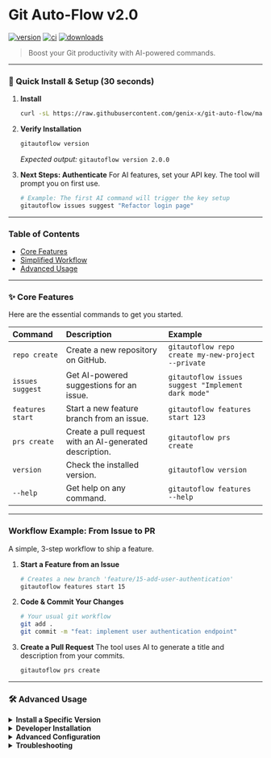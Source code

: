 # Git Auto-Flow v2.0

[![version](https://img.shields.io/badge/version-2.0-blue)](https://github.com/user/project/releases)
[![ci](https://img.shields.io/github/actions/workflow/status/user/project/test-build.yml?branch=main)](https://github.com/user/project/actions)
[![downloads](https://img.shields.io/github/downloads/user/project/total)](https://github.com/user/project/releases)

> Boost your Git productivity with AI-powered commands.

---

### 🚀 Quick Install & Setup (30 seconds)

1.  **Install**
    ```bash
    curl -sL https://raw.githubusercontent.com/genix-x/git-auto-flow/main/install.sh | bash
    ```

2.  **Verify Installation**
    ```bash
    gitautoflow version
    ```
    *Expected output:* `gitautoflow version 2.0.0`

3.  **Next Steps: Authenticate**
    For AI features, set your API key. The tool will prompt you on first use.
    ```bash
    # Example: The first AI command will trigger the key setup
    gitautoflow issues suggest "Refactor login page"
    ```

---

### Table of Contents

- [Core Features](#core-features)
- [Simplified Workflow](#simplified-workflow)
- [Advanced Usage](#advanced-usage)

---

### ✨ Core Features

Here are the essential commands to get you started.

| Command | Description | Example |
| :--- | :--- | :--- |
| `repo create` | Create a new repository on GitHub. | `gitautoflow repo create my-new-project --private` |
| `issues suggest` | Get AI-powered suggestions for an issue. | `gitautoflow issues suggest "Implement dark mode"` |
| `features start` | Start a new feature branch from an issue. | `gitautoflow features start 123` |
| `prs create` | Create a pull request with an AI-generated description. | `gitautoflow prs create` |
| `version` | Check the installed version. | `gitautoflow version` |
| `--help` | Get help on any command. | `gitautoflow features --help` |

---

### Workflow Example: From Issue to PR

A simple, 3-step workflow to ship a feature.

1.  **Start a Feature from an Issue**
    ```bash
    # Creates a new branch 'feature/15-add-user-authentication'
    gitautoflow features start 15
    ```

2.  **Code & Commit Your Changes**
    ```bash
    # Your usual git workflow
    git add .
    git commit -m "feat: implement user authentication endpoint"
    ```

3.  **Create a Pull Request**
    The tool uses AI to generate a title and description from your commits.
    ```bash
    gitautoflow prs create
    ```

---

### 🛠️ Advanced Usage

<details>
<summary><strong>Install a Specific Version</strong></summary>

You can install a specific version of `git-auto-flow` by passing the version number to the install script.

```bash
# Example: To install a specific version (e.g., 1.5.0), use the -v flag.
curl -sL https://raw.githubusercontent.com/genix-x/git-auto-flow/main/install.sh | bash -s -- -v 1.5.0
```
</details>

<details>
<summary><strong>Developer Installation</strong></summary>

If you want to contribute to the project, you can install it in editable mode.

1.  **Clone the repository:**
    ```bash
    git clone https://github.com/OusamaBenyounes/git-auto-flow.git
    cd git-auto-flow
    ```

2.  **Create a virtual environment:**
    ```bash
    python3 -m venv .venv
    source .venv/bin/activate
    ```

3.  **Install in editable mode:**
    ```bash
    pip install -e .
    ```
4.  **Verify your local installation:**
    ```bash
    gitautoflow version
    ```
</details>

<details>
<summary><strong>Advanced Configuration</strong></summary>

Configuration is handled via environment variables or a `.env` file in your project root.

-   `AI_PROVIDER`: Set your preferred AI provider (`gemini` or `groq`).
-   `GEMINI_API_KEY`: Your Google Gemini API key.
-   `GROQ_API_KEY`: Your Groq API key.
-   `GITHUB_TOKEN`: Your GitHub Personal Access Token for repository operations.

Example `.env` file:
```
AI_PROVIDER=gemini
GEMINI_API_KEY=your_gemini_api_key_here
GITHUB_TOKEN=ghp_your_github_token_here
```
</details>

<details>
<summary><strong>Troubleshooting</strong></summary>

-   **Command not found:** If your shell can't find `gitautoflow`, make sure `~/.local/bin` is in your `PATH`. Add `export PATH="$HOME/.local/bin:$PATH"` to your `.bashrc`, `.zshrc`, or equivalent shell profile file.
-   **Authentication issues:** Ensure your `GITHUB_TOKEN` has the correct permissions (e.g., `repo`, `workflow`).
-   **Check for help:** Use the `--help` flag for detailed command options: `gitautoflow --help` or `gitautoflow features --help`.
</details>